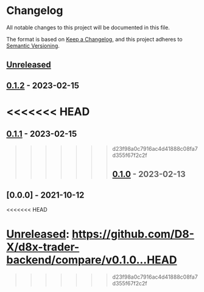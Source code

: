 # Changelog

All notable changes to this project will be documented in this file.

The format is based on [Keep a Changelog](https://keepachangelog.com/en/1.0.0/),
and this project adheres to [Semantic Versioning](https://semver.org/spec/v2.0.0.html).

## [Unreleased]

## [0.1.2] - 2023-02-15

# &lt;&lt;&lt;&lt;&lt;&lt;&lt; HEAD

## [0.1.1] - 2023-02-15

> > > > > > > d23f98a0c7916ac4d41888c08fa7d355f67f2c2f
> > > > > > >
> > > > > > > ## [0.1.0] - 2023-02-13

## [0.0.0] - 2021-10-12

&lt;&lt;&lt;&lt;&lt;&lt;&lt; HEAD

# [Unreleased]&#x3A; <https://github.com/D8-X/d8x-trader-backend/compare/v0.1.0...HEAD>

[Unreleased]: https://github.com/D8-X/d8x-trader-backend/compare/v0.1.2...HEAD

[0.1.2]: https://github.com/D8-X/d8x-trader-backend/compare/v0.1.1...v0.1.2

[0.1.1]: https://github.com/D8-X/d8x-trader-backend/compare/v0.1.0...v0.1.1

> > > > > > > d23f98a0c7916ac4d41888c08fa7d355f67f2c2f

[0.1.0]: https://github.com/D8-X/d8x-trader-backend/compare/79ee52988ec4c6453171acceb879a2b507eaf435...v0.1.0
